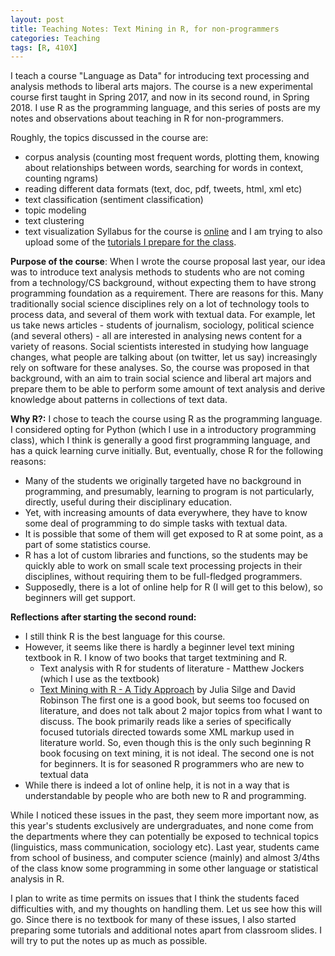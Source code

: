 ```yaml
---
layout: post
title: Teaching Notes: Text Mining in R, for non-programmers
categories: Teaching
tags: [R, 410X]
---
```


I teach a course "Language as Data" for introducing text processing and analysis methods to liberal arts majors. The course is a new experimental course first taught in Spring 2017, and now in its second round, in Spring 2018. I use R as the programming language, and this series of posts are my notes and observations about teaching in R for non-programmers.

Roughly, the topics discussed in the course are:
- corpus analysis (counting most frequent words, plotting them, knowing about relationships between words, searching for words in context, counting ngrams)
- reading different data formats (text, doc, pdf, tweets, html, xml etc)
- text classification (sentiment classification)
- topic modeling
- text clustering
- text visualization
Syllabus for the course is [online](http://sowmya.public.iastate.edu/Syllabi/410-Spring18-Syllabus.pdf) and I am trying to also upload some of the [tutorials I prepare for the class](https://github.com/nishkalavallabhi/RTextNotes/). 

**Purpose of the course**: When I wrote the course proposal last year, our idea was to introduce text analysis methods to students who are not coming from a technology/CS background, without expecting them to have strong programming foundation as a requirement. There are reasons for this. Many traditionally social science disciplines rely on a lot of technology tools to process data, and several of them work with textual data. For example, let us take news articles - students of journalism, sociology, political science (and several others) - all are interested in analysing news content for a variety of reasons. Social scientists interested in studying how language changes, what people are talking about (on twitter, let us say) increasingly rely on software for these analyses. So, the course was proposed in that background, with an aim to train social science and liberal art majors and prepare them to be able to perform some amount of text analysis and derive knowledge about patterns in collections of text data. 

**Why R?:** I chose to teach the course using R as the programming language. I considered opting for Python (which I use in a introductory programming class), which I think is generally a good first programming language, and has a quick learning curve initially. But, eventually, chose R for the following reasons:
- Many of the students we originally targeted have no background in programming, and presumably, learning to program is not particularly, directly, useful during their disciplinary education.
- Yet, with increasing amounts of data everywhere, they have to know some deal of programming to do simple tasks with textual data.
- It is possible that some of them will get exposed to R at some point, as a part of some statistics course.
- R has a lot of custom libraries and functions, so the students may be quickly able to work on small scale text processing projects in their disciplines, without requiring them to be full-fledged programmers. 
- Supposedly, there is a lot of online help for R (I will get to this below), so beginners will get support.

**Reflections after starting the second round:**
- I still think R is the best language for this course.
- However, it seems like there is hardly a beginner level text mining textbook in R. I know of two books that target textmining and R.
    * Text analysis with R for students of literature - Matthew Jockers (which I use as the textbook)
    * [Text Mining with R - A Tidy Approach](https://www.tidytextmining.com) by Julia Silge and David Robinson
  The first one is a good book, but seems too focused on literature, and does not talk about 2 major topics from what I want to discuss. The book primarily reads like a series of specifically focused tutorials directed towards some XML markup used in literature world. So, even though this is the only such beginning R book focusing on text mining, it is not ideal. The second one is not for beginners. It is for seasoned R programmers who are new to textual data
- While there is indeed a lot of online help, it is not in a way that is understandable by people who are both new to R and programming.

While I noticed these issues in the past, they seem more important now, as this year's students exclusively are undergraduates, and none come from the departments where they can potentially be exposed to technical topics (linguistics, mass communication, sociology etc). Last year, students came from school of business, and computer science (mainly) and almost 3/4ths of the class know some programming in some other language or statistical analysis in R. 

I plan to write as time permits on issues that I think the students faced difficulties with, and my thoughts on handling them. Let us see how this will go. Since there is no textbook for many of these issues, I also started preparing some tutorials and additional notes apart from classroom slides. I will try to put the notes up as much as possible.

